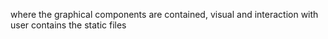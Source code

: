 where the graphical components are contained, visual and interaction with user
contains the static files
